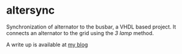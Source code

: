 altersync
========

Synchronization of alternator to the busbar, a VHDL based project. It connects an alternator to the grid using the *3 lamp* method.

A write up is available at [my blog](http://aurabindo.in/Project/synchro.html) 
